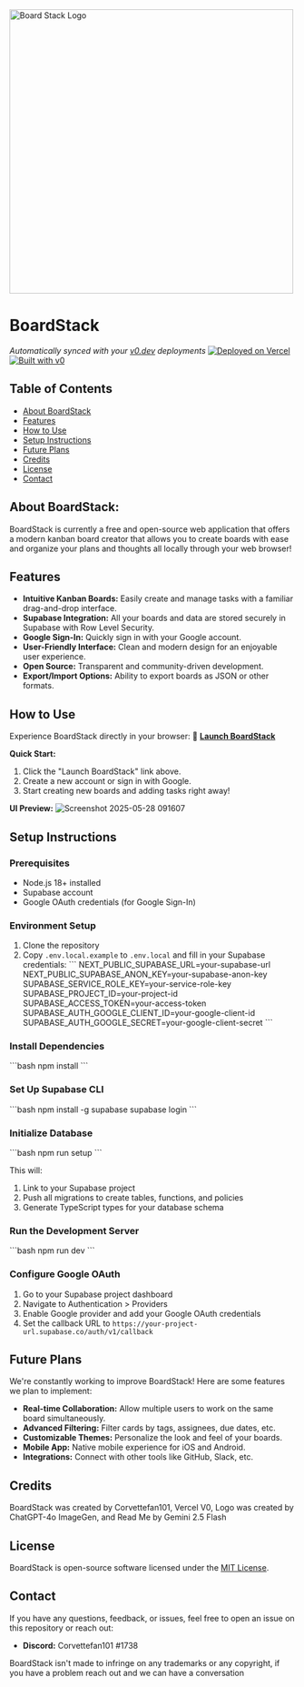 <img src="https://github.com/user-attachments/assets/ec055a89-a0b4-435f-b06e-273dfd476932" alt="Board Stack Logo" width="500">

# BoardStack

*Automatically synced with your [v0.dev](https://v0.dev) deployments*
[![Deployed on Vercel](https://img.shields.io/badge/Deployed%20on-Vercel-black?style=for-the-badge&logo=vercel)](https://vercel.com/corvettefan101s-projects/v0-boardstack)
[![Built with v0](https://img.shields.io/badge/Built%20with-v0.dev-black?style=for-the-badge)](https://v0.dev/chat/projects/FHXtXdWcUjF)

## Table of Contents
- [About BoardStack](#about-boardstack)
- [Features](#features)
- [How to Use](#how-to-use)
- [Setup Instructions](#setup-instructions)
- [Future Plans](#future-plans)
- [Credits](#credits)
- [License](#license)
- [Contact](#contact)

## About BoardStack:
BoardStack is currently a free and open-source web application that offers a modern kanban board creator that allows you to create boards with ease and organize your plans and thoughts all locally through your web browser!

## Features
*   **Intuitive Kanban Boards:** Easily create and manage tasks with a familiar drag-and-drop interface.
*   **Supabase Integration:** All your boards and data are stored securely in Supabase with Row Level Security.
*   **Google Sign-In:** Quickly sign in with your Google account.
*   **User-Friendly Interface:** Clean and modern design for an enjoyable user experience.
*   **Open Source:** Transparent and community-driven development.
*   **Export/Import Options:** Ability to export boards as JSON or other formats.

## How to Use

Experience BoardStack directly in your browser:
🚀 **[Launch BoardStack](https://v0-boardstack-eosin.vercel.app/)**

**Quick Start:**
1. Click the "Launch BoardStack" link above.
2. Create a new account or sign in with Google.
3. Start creating new boards and adding tasks right away!

**UI Preview:**
![Screenshot 2025-05-28 091607](https://github.com/user-attachments/assets/3706d456-a81e-41cc-bb8d-53f59deea868)

## Setup Instructions

### Prerequisites
- Node.js 18+ installed
- Supabase account
- Google OAuth credentials (for Google Sign-In)

### Environment Setup
1. Clone the repository
2. Copy `.env.local.example` to `.env.local` and fill in your Supabase credentials:
   \`\`\`
   NEXT_PUBLIC_SUPABASE_URL=your-supabase-url
   NEXT_PUBLIC_SUPABASE_ANON_KEY=your-supabase-anon-key
   SUPABASE_SERVICE_ROLE_KEY=your-service-role-key
   SUPABASE_PROJECT_ID=your-project-id
   SUPABASE_ACCESS_TOKEN=your-access-token
   SUPABASE_AUTH_GOOGLE_CLIENT_ID=your-google-client-id
   SUPABASE_AUTH_GOOGLE_SECRET=your-google-client-secret
   \`\`\`

### Install Dependencies
\`\`\`bash
npm install
\`\`\`

### Set Up Supabase CLI
\`\`\`bash
npm install -g supabase
supabase login
\`\`\`

### Initialize Database
\`\`\`bash
npm run setup
\`\`\`

This will:
1. Link to your Supabase project
2. Push all migrations to create tables, functions, and policies
3. Generate TypeScript types for your database schema

### Run the Development Server
\`\`\`bash
npm run dev
\`\`\`

### Configure Google OAuth
1. Go to your Supabase project dashboard
2. Navigate to Authentication > Providers
3. Enable Google provider and add your Google OAuth credentials
4. Set the callback URL to `https://your-project-url.supabase.co/auth/v1/callback`

## Future Plans
We're constantly working to improve BoardStack! Here are some features we plan to implement:
*   **Real-time Collaboration:** Allow multiple users to work on the same board simultaneously.
*   **Advanced Filtering:** Filter cards by tags, assignees, due dates, etc.
*   **Customizable Themes:** Personalize the look and feel of your boards.
*   **Mobile App:** Native mobile experience for iOS and Android.
*   **Integrations:** Connect with other tools like GitHub, Slack, etc.

## Credits
BoardStack was created by Corvettefan101, Vercel V0, Logo was created by ChatGPT-4o ImageGen, and Read Me by Gemini 2.5 Flash

## License
BoardStack is open-source software licensed under the [MIT License](LICENSE).

## Contact
If you have any questions, feedback, or issues, feel free to open an issue on this repository or reach out:
*  **Discord:** Corvettefan101 #1738

BoardStack isn't made to infringe on any trademarks or any copyright, if you have a problem reach out and we can have a conversation
